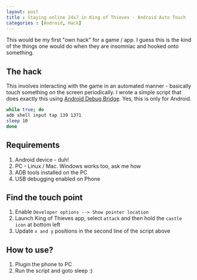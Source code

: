 ```yaml
---
layout: post
title : Staying online 24x7 in King of Thieves - Android Auto Touch
categories : [Android, Hack]
---
```


This would be my first "own hack" for a game / app. I guess this is the kind of the things one would do when they are insomniac and hooked onto something.

The hack
-----------
This involves interacting with the game in an automated manner - basically touch something on the screen periodically. I wrote a simple script that does exactly this using [Android Debug Bridge][adb]. Yes, this is only for Android.

```bash
while true; do
adb shell input tap 139 1371
sleep 10
done
```

Requirements
-----------
1. Android device - duh!
2. PC - Linux / Mac. Windows works too, ask me how
3. ADB tools installed on the PC
4. USB debugging enabled on Phone


Find the touch point
-----------
1. Enable ```Developer options --> Show pointer location```
2. Launch King of Thieves app, select ```attack``` and then hold the ```castle icon``` at bottom left
3. Update ```x and y``` positions in the second line of the script above

How to use?
----------
1. Plugin the phone to PC
2. Run the script and goto sleep :)


[adb]: https://developer.android.com/studio/command-line/adb.html